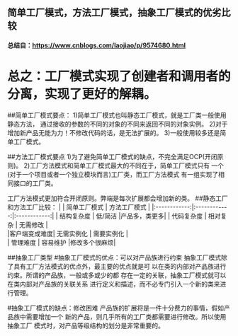 ##  简单工厂模式，方法工厂模式，抽象工厂模式的优劣比较
#### 总结自：https://www.cnblogs.com/laojiao/p/9574680.html

# 总之：工厂模式实现了创建者和调用者的分离，实现了更好的解耦。

##简单工厂模式要点：
  1)简单工厂模式也叫静态工厂模式，就是工厂类一般使用静态方法，
    通过接收的参数的不同的对象的不同来返回不同的对象实例。
  2)对于增加新产品无能为力！不修改代码的话，是无法扩展的。
  3)一般使用较多还是简单工厂模式。
  
##方法工厂模式要点
  1)为了避免简单工厂模式的缺点，不完全满足OCP(开闭原则)。
  2)工厂方法模式和简单工厂模式最大的不同在于，简单工厂模式只有
  一个(对于一个项目或者一个独立模块而言)工厂类，而工厂方法模式
  有一组实现了相同接口的工厂类。
  
  工厂方法模式更加符合开闭原则。弊端是每次扩展都会增加新的类。
##静态工厂和方法工厂比较：
|              | 简单工厂模式 | 方法工厂模式 | 
|:------------:|:------------:|:------------:| 
|  结构复杂度  |    低/简洁   |产品多，类更多|
|  代码复杂度  |    相对复杂  |   无需修改   |  
|客户端变成难度|  无需实例化  |  需要实例化  |  
|   管理难度   |    容易维护  |修改多个很麻烦| 

##抽象工厂类型
#抽象工厂模式的优点：可以对产品族进行约束
  抽象工厂模式除了具有工厂方法模式的优点外，最主要的优点就是可
  以在类的内部对产品族进行约束。所谓的产品族，一般或多或少的都
  存在一定的关联，抽象工厂模式就可以在类内部对产品族的关联关系
  进行定义和描述，而不必专门引入一个新的类来进行管理。

#抽象工厂模式的缺点：修改困难
  产品族的扩展将是一件十分费力的事情，假如产品族中需要增加一个
  新的产品，则几乎所有的工厂类都需要进行修改。所以使用抽象工厂
  模式时，对产品等级结构的划分是非常重要的。
  
